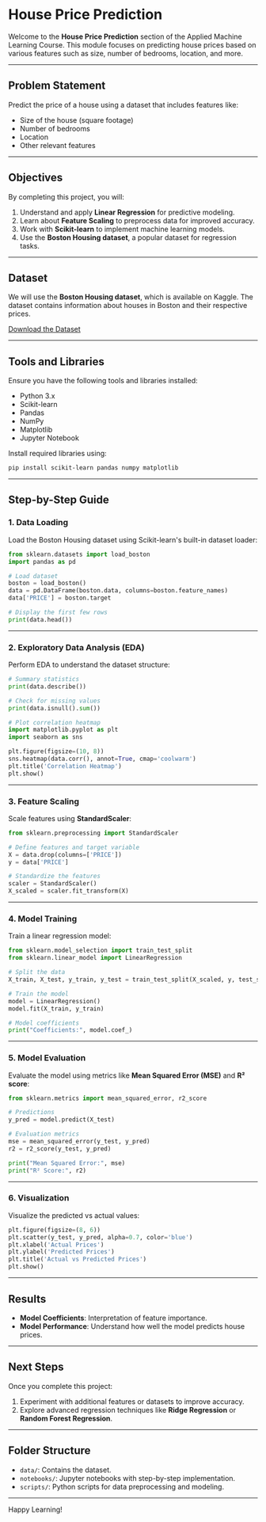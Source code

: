 # House Price Prediction

Welcome to the **House Price Prediction** section of the Applied Machine Learning Course. This module focuses on predicting house prices based on various features such as size, number of bedrooms, location, and more.

---

## Problem Statement
Predict the price of a house using a dataset that includes features like:
- Size of the house (square footage)
- Number of bedrooms
- Location
- Other relevant features

---

## Objectives
By completing this project, you will:
1. Understand and apply **Linear Regression** for predictive modeling.
2. Learn about **Feature Scaling** to preprocess data for improved accuracy.
3. Work with **Scikit-learn** to implement machine learning models.
4. Use the **Boston Housing dataset**, a popular dataset for regression tasks.

---

## Dataset
We will use the **Boston Housing dataset**, which is available on Kaggle. The dataset contains information about houses in Boston and their respective prices.

[Download the Dataset](https://www.kaggle.com)

---

## Tools and Libraries
Ensure you have the following tools and libraries installed:
- Python 3.x
- Scikit-learn
- Pandas
- NumPy
- Matplotlib
- Jupyter Notebook

Install required libraries using:
```bash
pip install scikit-learn pandas numpy matplotlib
```

---

## Step-by-Step Guide

### 1. Data Loading
Load the Boston Housing dataset using Scikit-learn's built-in dataset loader:
```python
from sklearn.datasets import load_boston
import pandas as pd

# Load dataset
boston = load_boston()
data = pd.DataFrame(boston.data, columns=boston.feature_names)
data['PRICE'] = boston.target

# Display the first few rows
print(data.head())
```

---

### 2. Exploratory Data Analysis (EDA)
Perform EDA to understand the dataset structure:
```python
# Summary statistics
print(data.describe())

# Check for missing values
print(data.isnull().sum())

# Plot correlation heatmap
import matplotlib.pyplot as plt
import seaborn as sns

plt.figure(figsize=(10, 8))
sns.heatmap(data.corr(), annot=True, cmap='coolwarm')
plt.title('Correlation Heatmap')
plt.show()
```

---

### 3. Feature Scaling
Scale features using **StandardScaler**:
```python
from sklearn.preprocessing import StandardScaler

# Define features and target variable
X = data.drop(columns=['PRICE'])
y = data['PRICE']

# Standardize the features
scaler = StandardScaler()
X_scaled = scaler.fit_transform(X)
```

---

### 4. Model Training
Train a linear regression model:
```python
from sklearn.model_selection import train_test_split
from sklearn.linear_model import LinearRegression

# Split the data
X_train, X_test, y_train, y_test = train_test_split(X_scaled, y, test_size=0.2, random_state=42)

# Train the model
model = LinearRegression()
model.fit(X_train, y_train)

# Model coefficients
print("Coefficients:", model.coef_)
```

---

### 5. Model Evaluation
Evaluate the model using metrics like **Mean Squared Error (MSE)** and **R² score**:
```python
from sklearn.metrics import mean_squared_error, r2_score

# Predictions
y_pred = model.predict(X_test)

# Evaluation metrics
mse = mean_squared_error(y_test, y_pred)
r2 = r2_score(y_test, y_pred)

print("Mean Squared Error:", mse)
print("R² Score:", r2)
```

---

### 6. Visualization
Visualize the predicted vs actual values:
```python
plt.figure(figsize=(8, 6))
plt.scatter(y_test, y_pred, alpha=0.7, color='blue')
plt.xlabel('Actual Prices')
plt.ylabel('Predicted Prices')
plt.title('Actual vs Predicted Prices')
plt.show()
```

---

## Results
- **Model Coefficients**: Interpretation of feature importance.
- **Model Performance**: Understand how well the model predicts house prices.

---

## Next Steps
Once you complete this project:
1. Experiment with additional features or datasets to improve accuracy.
2. Explore advanced regression techniques like **Ridge Regression** or **Random Forest Regression**.

---

## Folder Structure
- `data/`: Contains the dataset.
- `notebooks/`: Jupyter notebooks with step-by-step implementation.
- `scripts/`: Python scripts for data preprocessing and modeling.

---

Happy Learning!
